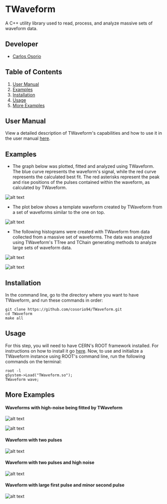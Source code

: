# TWaveform
A C++ utility library used to read, process, and analyze massive sets of waveform data.

## Developer
- [Carlos Osorio](https://github.com/cosorio94)

## Table of Contents
1. [User Manual](#user-manual)
1. [Examples](#examples)
1. [Installation](#installation)
1. [Usage](#usage)
1. [More Examples](#more-examples)

## User Manual
View a detailed description of TWaveform's capabilities and how to use it in the user manual [here](https://github.com/cosorio94/TWaveform/blob/master/UserManual.pdf).

## Examples
- The graph below was plotted, fitted and analyzed using TWaveform. The blue curve represents the waveform's signal, while the red curve represents the calculated best fit. The red asterisks represent the peak and rise positions of the pulses contained within the waveform, as calculated by TWaveform.

![alt text](https://github.com/cosorio94/TWaveform/blob/master/Plots/wave5439_Fit.png "Waveform data fitted with TWaveform")

- The plot below shows a template waveform created by TWaveform from a set of waveforms similar to the one on top.

![alt text](https://github.com/cosorio94/TWaveform/blob/master/Plots/Screen%20Shot%202017-08-21%20at%205.39.51%20PM.png "Template waveform created with TWaveform")

- The following histograms were created with TWaveform from data collected from a massive set of waveforms. The data was analyzed using TWaveform's TTree and TChain generating methods to analyze large sets of waveform data.

![alt text](https://github.com/cosorio94/TWaveform/blob/master/Plots/Screen%20Shot%202017-08-21%20at%205.40.12%20PM.png "after-pulse height distribution of set of waveforms")

![alt text](https://github.com/cosorio94/TWaveform/blob/master/Plots/Screen%20Shot%202017-08-21%20at%205.41.02%20PM.png "first-pulse height and chi-squared distribution")

## Installation
In the command line, go to the directory where you want to have TWaveform, and run these commands in order:
```
git clone https://github.com/cosorio94/TWaveform.git
cd TWaveform
make all
```

## Usage
For this step, you will need to have CERN's ROOT framework installed. For instructions on how to install it go [here](https://root.cern.ch/root/htmldoc/guides/users-guide/ROOTUsersGuide.html).
Now, to use and initialize a TWaveform instance using ROOT's command line, run the following commands on the terminal:
```
root -l
gSystem->Load("TWaveform.so");
TWaveform wave;
```

## More Examples

#### Waveforms with high-noise being fitted by TWaveform
![alt text](https://github.com/cosorio94/TWaveform/blob/master/Plots/Screen%20Shot%202017-08-21%20at%205.24.16%20PM.png "Waveform with noise being fitted by TWaveform")

![alt text](https://github.com/cosorio94/TWaveform/blob/master/Plots/Screen%20Shot%202017-08-21%20at%205.30.09%20PM.png "Waveform with noise being fitted by TWaveform")

#### Waveform with two pulses
![alt text](https://github.com/cosorio94/TWaveform/blob/master/Plots/Screen%20Shot%202017-08-21%20at%205.31.15%20PM.png "Waveform with two pulses")

#### Waveform with two pulses and high noise
![alt text](https://github.com/cosorio94/TWaveform/blob/master/Plots/Screen%20Shot%202017-08-21%20at%205.31.38%20PM.png "Waveform with two pulses and high noise")

#### Waveform with large first pulse and minor second pulse
![alt text](https://github.com/cosorio94/TWaveform/blob/master/Plots/wave3434.png "Waveform with large first pulse and minor second pulse")
